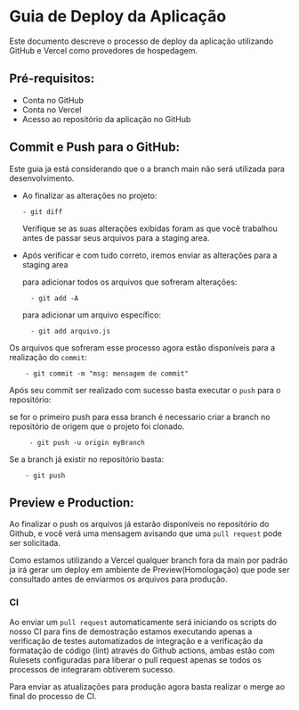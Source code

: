 # Guia de Deploy da Aplicação

Este documento descreve o processo de deploy da aplicação utilizando GitHub e Vercel como provedores de hospedagem.

## Pré-requisitos:

- Conta no GitHub
- Conta no Vercel
- Acesso ao repositório da aplicação no GitHub

## Commit e Push para o GitHub:

Este guia ja está considerando que o a branch main não será utilizada para desenvolvimento.

- Ao finalizar as alterações no projeto:

      - git diff

  Verifique se as suas alterações exibidas foram as que você trabalhou antes de passar seus arquivos para a staging area.

- Após verificar e com tudo correto, iremos enviar as alterações para a staging area

  para adicionar todos os arquivos que sofreram alterações:

        - git add -A

  para adicionar um arquivo específico:

        - git add arquivo.js

Os arquivos que sofreram esse processo agora estão disponíveis para a realização do `commit`:

        - git commit -m "msg: mensagem de commit"

Após seu commit ser realizado com sucesso basta executar o `push` para o repositório:

se for o primeiro push para essa branch é necessario criar a branch no repositório de origem que o projeto foi clonado.

         - git push -u origin myBranch

Se a branch já existir no repositório basta:

        - git push

## Preview e Production:

Ao finalizar o push os arquivos já estarão disponíveis no repositório do Github, e você verá uma mensagem avisando que uma `pull request` pode ser solicitada.

Como estamos utilizando a Vercel qualquer branch fora da main por padrão ja irá gerar um deploy em ambiente de Preview(Homologação) que pode ser consultado antes de enviarmos os arquivos para produção.

### CI

Ao enviar um `pull request` automaticamente será iniciando os scripts do nosso CI para fins de demostração estamos executando apenas a verificação de testes automatizados de integração e a verificação da formatação de código (lint) através do Github actions, ambas estão com Rulesets configuradas para liberar o pull request apenas se todos os processos de integraram obtiverem sucesso.

Para enviar as atualizações para produção agora basta realizar o merge ao final do processo de CI.
